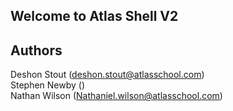 ## Welcome to Atlas Shell V2

## Authors

Deshon Stout (deshon.stout@atlasschool.com)  
Stephen Newby ()  
Nathan Wilson (Nathaniel.wilson@atlasschool.com)